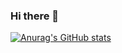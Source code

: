 ### Hi there 👋
[![Anurag's GitHub stats](https://github-readme-stats.vercel.app/api?username=Kowaak)](https://github.com/anuraghazra/github-readme-stats)
<!--
**Kowaak/Kowaak** is a ✨ _special_ ✨ repository because its `README.md` (this file) appears on your GitHub profile.

Here are some ideas to get you started:

- 🔭 I’m currently working on ...
- 🌱 I’m currently learning ...
- 👯 I’m looking to collaborate on ...
- 🤔 I’m looking for help with ...
- 💬 Ask me about ...
- 📫 How to reach me: ...
- 😄 Pronouns: ...
- ⚡ Fun fact: ...
-->
